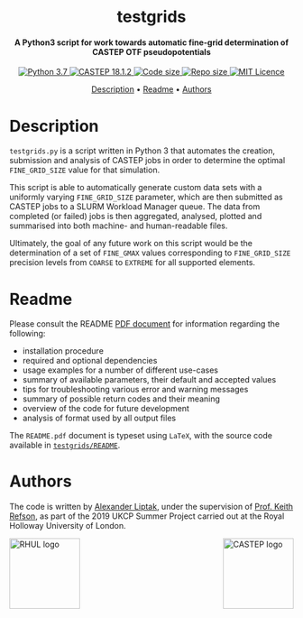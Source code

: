 <h1 align="center">
    <br>
    testgrids
    <br>
</h1>

<h4 align="center">A Python3 script for work towards automatic fine-grid determination of CASTEP OTF pseudopotentials</h4>
<p align="center">
  <a href="https://www.python.org/downloads/release/python-375">
        <img src="https://img.shields.io/badge/python-3.7-brigtgreen.svg" alt="Python 3.7">
  </a>
  <a href="http://www.castep.org/">
        <img src="https://img.shields.io/badge/CASTEP-18.1.2-blue" alt="CASTEP 18.1.2">
  </a>
  <a href="">
        <img src="https://img.shields.io/github/languages/code-size/ajulik1997/testgrids" alt="Code size">
  </a>
  <a href="">
        <img src="https://img.shields.io/github/repo-size/ajulik1997/testgrids" alt="Repo size">
  </a>
   <a href="https://github.com/ajulik1997/testgrids/blob/master/LICENSE">
        <img src="https://img.shields.io/github/license/ajulik1997/testgrids" alt="MIT Licence">
  </a>
</p>

<p align="center">
  <a href="#description">Description</a> •
  <a href="#readme">Readme</a> •
  <a href="#authors">Authors</a>
</p>

# Description

`testgrids.py` is a script written in Python 3 that automates the creation, submission and analysis of CASTEP jobs in order to determine the optimal `FINE_GRID_SIZE` value for that simulation.

This script is able to automatically generate custom data sets with a uniformly varying `FINE_GRID_SIZE` parameter, which are then submitted as CASTEP jobs to a SLURM Workload Manager queue. The data from completed (or failed) jobs is then aggregated, analysed, plotted and summarised into both machine- and human-readable files.

Ultimately, the goal of any future work on this script would be the determination of a set of `FINE_GMAX` values corresponding to `FINE_GRID_SIZE` precision levels from `COARSE` to `EXTREME` for all supported elements.

# Readme

Please consult the README [PDF document](https://github.com/ajulik1997/testgrids/blob/master/README.pdf) for information regarding the following:

- installation procedure
- required and optional dependencies
- usage examples for a number of different use-cases
- summary of available parameters, their default and accepted values
- tips for troubleshooting various error and warning messages
- summary of possible return codes and their meaning
- overview of the code for future development
- analysis of format used by all output files

The `README.pdf` document is typeset using `LaTeX`, with the source code available in [`testgrids/README`](https://github.com/ajulik1997/testgrids/tree/master/README).

# Authors

The code is written by [Alexander Liptak](https://www.fusion-cdt.ac.uk/student/alexander-liptak), under the supervision of [Prof. Keith Refson](https://pure.royalholloway.ac.uk/portal/en/persons/keith-refson(b347917c-bce2-4b5c-b3fe-2c2fd8c71616).html), as part of the 2019 UKCP Summer Project carried out at the Royal Holloway University of London.

<div>

<div>
    <img src="https://intranet.royalholloway.ac.uk/staff/assets/img/brand-toolkit/colour-logo-new.png" alt="RHUL logo" height=125px align="left">
    <img src="http://www.castep.org/files/CASTEP_Logo_mini-01.png" alt="CASTEP logo" height=125px align="right">
</div>



